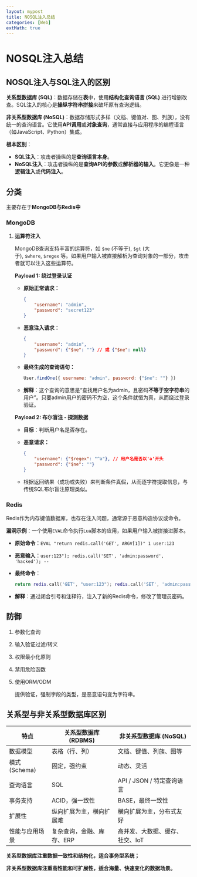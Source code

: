 ```yaml
---
layout: mypost
title: NOSQL注入总结
categories: [Web]
extMath: true
---
```


# NOSQL注入总结

## NOSQL注入与SQL注入的区别

**关系型数据库 (SQL)**：数据存储在**表**中，使用**结构化查询语言 (SQL)** 进行增删改查。SQL注入的核心是**操纵字符串拼接**来破坏原有查询逻辑。

**非关系型数据库 (NoSQL)**：数据存储形式多样（文档、键值对、图、列族），没有统一的查询语言。它使用**API调用**或**对象查询**，通常直接与应用程序的编程语言（如JavaScript、Python）集成。

**根本区别**：

- **SQL注入**：攻击者操纵的是**查询语言本身**。
- **NoSQL注入**：攻击者操纵的是**查询API的参数**或**解析器的输入**。它更像是一种**逻辑注入**或**代码注入**。

## 分类

主要存在于**MongoDB与Redis中**

### **MongoDB**

1. **运算符注入**
    
    MongoDB查询支持丰富的运算符，如 `$ne` (不等于), `$gt` (大于), `$where`, `$regex` 等。如果用户输入被直接解析为查询对象的一部分，攻击者就可以注入这些运算符。
    
    **Payload 1: 绕过登录认证**
    
    - **原始正常请求：**
        
        ```json
        {
            "username": "admin",
            "password": "secret123"
        }
        ```
        
    - **恶意注入请求：**
        
        ```json
        {
            "username": "admin",
            "password": {"$ne": ""} // 或 {"$ne": null}
        }
        ```
        
    - **最终生成的查询语句：**
        
        ```jsx
        User.findOne({ username: "admin", password: {"$ne": ""} })
        ```
        
    - **解释**：这个查询的意思是“查找用户名为admin，且密码**不等于空字符串**的用户”。只要admin用户的密码不为空，这个条件就恒为真，从而绕过登录验证。
    
    **Payload 2: 布尔盲注 - 探测数据**
    
    - **目标**：判断用户名是否存在。
    - **恶意请求：**
        
        ```json
        {
            "username": {"$regex": "^a"}, // 用户名是否以'a'开头
            "password": {"$ne": ""}
        }
        ```
        
    - 根据返回结果（成功或失败）来判断条件真假，从而逐字符提取信息，与传统SQL布尔盲注原理类似。

### Redis

Redis作为内存键值数据库，也存在注入问题，通常源于恶意构造协议或命令。

**漏洞示例**：一个使用`EVAL`命令执行`Lua`脚本的应用，如果用户输入被拼接进脚本。

- **原始命令**：`EVAL "return redis.call('GET', ARGV[1])" 1 user:123`
- **恶意输入**：`user:123"); redis.call('SET', 'admin:password', 'hacked'); --`
- **最终命令**：
    
    ```lua
    return redis.call('GET', "user:123"); redis.call('SET', 'admin:password', 'hacked'); --")
    ```
    
- **解释**：通过闭合引号和注释符，注入了新的Redis命令，修改了管理员密码。

## 防御

1. 参数化查询
2. 输入验证过滤/转义
3. 权限最小化原则
4. 禁用危险函数
5. 使用ORM/ODM
    
    提供验证，强制字段的类型，是恶意语句变为字符串。
    

## 关系型与非关系型数据库区别

| 特点 | 关系型数据库 (RDBMS) | 非关系型数据库 (NoSQL) |
| --- | --- | --- |
| 数据模型 | 表格（行、列） | 文档、键值、列族、图等 |
| 模式 (Schema) | 固定，强约束 | 动态、灵活 |
| 查询语言 | SQL | API / JSON / 特定查询语言 |
| 事务支持 | ACID，强一致性 | BASE，最终一致性 |
| 扩展性 | 纵向扩展为主，横向扩展难 | 横向扩展为主，分布式友好 |
| 性能与应用场景 | 复杂查询，金融、库存、ERP | 高并发、大数据、缓存、社交、IoT |

**关系型数据库注重数据一致性和结构化，适合事务型系统；**

**非关系型数据库注重高性能和可扩展性，适合海量、快速变化的数据场景。**